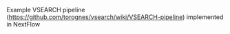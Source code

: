 Example VSEARCH pipeline (https://github.com/torognes/vsearch/wiki/VSEARCH-pipeline) implemented in NextFlow
